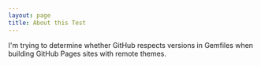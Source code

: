 ```yaml
---
layout: page
title: About this Test
---
```


I'm trying to determine whether GitHub respects versions in Gemfiles when building GitHub Pages
sites with remote themes.
